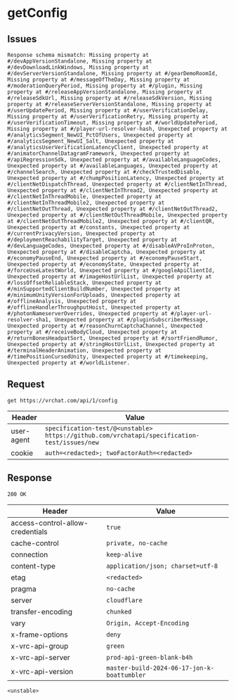 # getConfig

## Issues
```
Response schema mismatch: Missing property at #/devAppVersionStandalone, Missing property at #/devDownloadLinkWindows, Missing property at #/devServerVersionStandalone, Missing property at #/gearDemoRoomId, Missing property at #/messageOfTheDay, Missing property at #/moderationQueryPeriod, Missing property at #/plugin, Missing property at #/releaseAppVersionStandalone, Missing property at #/releaseSdkUrl, Missing property at #/releaseSdkVersion, Missing property at #/releaseServerVersionStandalone, Missing property at #/userUpdatePeriod, Missing property at #/userVerificationDelay, Missing property at #/userVerificationRetry, Missing property at #/userVerificationTimeout, Missing property at #/worldUpdatePeriod, Missing property at #/player-url-resolver-hash, Unexpected property at #/analyticsSegment_NewUI_PctOfUsers, Unexpected property at #/analyticsSegment_NewUI_Salt, Unexpected property at #/analyticsUserVerificationLatencyClient, Unexpected property at #/animatorChannelDatagramFramework, Unexpected property at #/apiRegressionSdk, Unexpected property at #/availableLanguageCodes, Unexpected property at #/availableLanguages, Unexpected property at #/channelSearch, Unexpected property at #/checkTrustedDisable, Unexpected property at #/chumpPositionLatency, Unexpected property at #/clientNetDispatchThread, Unexpected property at #/clientNetInThread, Unexpected property at #/clientNetInThread2, Unexpected property at #/clientNetInThreadMobile, Unexpected property at #/clientNetInThreadMobile2, Unexpected property at #/clientNetOutThread, Unexpected property at #/clientNetOutThread2, Unexpected property at #/clientNetOutThreadMobile, Unexpected property at #/clientNetOutThreadMobile2, Unexpected property at #/clientQR, Unexpected property at #/constants, Unexpected property at #/currentPrivacyVersion, Unexpected property at #/deploymentReachabilityTarget, Unexpected property at #/devLanguageCodes, Unexpected property at #/disableAVProInProton, Unexpected property at #/disableCaptcha, Unexpected property at #/economyPauseEnd, Unexpected property at #/economyPauseStart, Unexpected property at #/economyState, Unexpected property at #/forceUseLatestWorld, Unexpected property at #/googleApiClientId, Unexpected property at #/imageHostUrlList, Unexpected property at #/lossOffsetReliableStack, Unexpected property at #/minSupportedClientBuildNumber, Unexpected property at #/minimumUnityVersionForUploads, Unexpected property at #/offlineAnalysis, Unexpected property at #/offlineHandlerThroughputHoist, Unexpected property at #/photonNameserverOverrides, Unexpected property at #/player-url-resolver-sha1, Unexpected property at #/pluginSubscriberMessage, Unexpected property at #/reasonChurnCaptchaChannel, Unexpected property at #/receiveBodyCloud, Unexpected property at #/returnBonesHeadpatSort, Unexpected property at #/sortFriendRumor, Unexpected property at #/stringHostUrlList, Unexpected property at #/terminalHeaderAnimation, Unexpected property at #/timePositionCursedUnity, Unexpected property at #/timekeeping, Unexpected property at #/worldListener.
```

## Request
`get https://vrchat.com/api/1/config`

| Header | Value |
| ------ | ----- |
| user-agent | `specification-test/@<unstable> https://github.com/vrchatapi/specification-test/issues/new` |
| cookie | `auth=<redacted>; twoFactorAuth=<redacted>` |


## Response
`200 OK`

| Header | Value |
| ------ | ----- |
| access-control-allow-credentials | `true` |
| cache-control | `private, no-cache` |
| connection | `keep-alive` |
| content-type | `application/json; charset=utf-8` |
| etag | `<redacted>` |
| pragma | `no-cache` |
| server | `cloudflare` |
| transfer-encoding | `chunked` |
| vary | `Origin, Accept-Encoding` |
| x-frame-options | `deny` |
| x-vrc-api-group | `green` |
| x-vrc-api-server | `prod-api-green-blank-b4h` |
| x-vrc-api-version | `master-build-2024-06-17-jon-k-boattumbler` |

```jsonc
<unstable>
```

